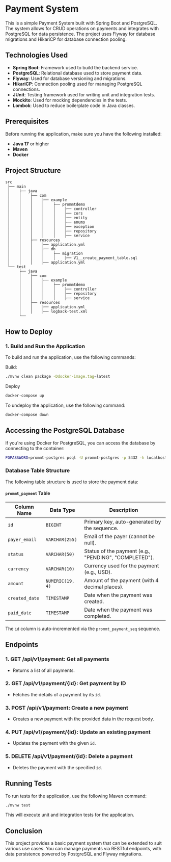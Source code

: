 
# Payment System

This is a simple Payment System built with Spring Boot and PostgreSQL. The system allows for CRUD operations on payments and integrates with PostgreSQL for data persistence. The project uses Flyway for database migrations and HikariCP for database connection pooling.

## Technologies Used

- **Spring Boot**: Framework used to build the backend service.
- **PostgreSQL**: Relational database used to store payment data.
- **Flyway**: Used for database versioning and migrations.
- **HikariCP**: Connection pooling used for managing PostgreSQL connections.
- **JUnit**: Testing framework used for writing unit and integration tests.
- **Mockito**: Used for mocking dependencies in the tests.
- **Lombok**: Used to reduce boilerplate code in Java classes.

## Prerequisites

Before running the application, make sure you have the following installed:

- **Java 17** or higher
- **Maven**
- **Docker**

## Project Structure

```
src
 ├── main
 │    ├── java
 │    │    ├── com
 │    │    │    ├── example
 │    │    │    │    ├── prommtdemo
 │    │    │    │    │    ├── controller
 │    │    │    │    │    ├── cors
 │    │    │    │    │    ├── entity
 │    │    │    │    │    ├── enums
 │    │    │    │    │    ├── exception
 │    │    │    │    │    ├── repository
 │    │    │    │    │    ├── service
 │    │    ├── resources
 │    │    │    ├── application.yml
 │    │    │    ├── db
 │    │    │    │    ├── migration
 │    │    │    │    │    ├── V1__create_payment_table.sql
 │    │    │    ├── application.yml
 └── test
      ├── java
      │    ├── com
      │    │    ├── example
      │    │    │    ├── prommtdemo
      │    │    │    │    ├── controller
      │    │    │    │    ├── repository
      │    │    │    │    ├── service
      │    ├── resources
      │    │    ├── application.yml
      │    │    ├── logback-test.xml
      └──
```

## How to Deploy

### 1. Build and Run the Application

To build and run the application, use the following commands:

Build:

```bash
./mvnw clean package -Ddocker-image.tag=latest
```

Deploy

```bash
docker-compose up
```

To undeploy the application, use the following command:

```bash
docker-compose down
```

## Accessing the PostgreSQL Database

If you're using Docker for PostgreSQL, you can access the database by connecting to the container:

```bash
PGPASSWORD=prommt-postgres psql -U prommt-postgres -p 5432 -h localhost -d prommt-postgres
```

### Database Table Structure

The following table structure is used to store the payment data:

#### `prommt_payment` Table

| Column Name     | Data Type              | Description                                      |
|-----------------|------------------------|--------------------------------------------------|
| `id`            | `BIGINT`               | Primary key, auto-generated by the sequence.     |
| `payer_email`   | `VARCHAR(255)`          | Email of the payer (cannot be null).             |
| `status`        | `VARCHAR(50)`           | Status of the payment (e.g., "PENDING", "COMPLETED"). |
| `currency`      | `VARCHAR(10)`           | Currency used for the payment (e.g., USD).       |
| `amount`        | `NUMERIC(19, 4)`        | Amount of the payment (with 4 decimal places).   |
| `created_date`  | `TIMESTAMP`             | Date when the payment was created.               |
| `paid_date`     | `TIMESTAMP`             | Date when the payment was completed.             |

The `id` column is auto-incremented via the `prommt_payment_seq` sequence.

## Endpoints

### 1. **GET /api/v1/payment**: Get all payments
   - Returns a list of all payments.

### 2. **GET /api/v1/payment/{id}**: Get payment by ID
   - Fetches the details of a payment by its `id`.

### 3. **POST /api/v1/payment**: Create a new payment
   - Creates a new payment with the provided data in the request body.

### 4. **PUT /api/v1/payment/{id}**: Update an existing payment
   - Updates the payment with the given `id`.

### 5. **DELETE /api/v1/payment/{id}**: Delete a payment
   - Deletes the payment with the specified `id`.

## Running Tests

To run tests for the application, use the following Maven command:

```bash
./mvnw test
```

This will execute unit and integration tests for the application.

## Conclusion

This project provides a basic payment system that can be extended to suit various use cases. You can manage payments via RESTful endpoints, with data persistence powered by PostgreSQL and Flyway migrations.
